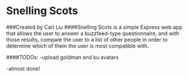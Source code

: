 # Snelling Scots
###Created by Carl Liu
####Snelling Scots is a simple Express web app that allows the user to answer a buzzfeed-type questionnaire, and with those results, compare the user to a list of other people in order to determine which of them the user is most compatible with.

####TODOs:
-upload goldman and ku avatars


-almost done!